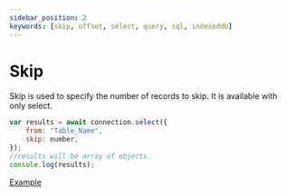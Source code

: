 ```yaml
---
sidebar_position: 2
keywords: [skip, offset, select, query, sql, indexeddb]
---
```


# Skip

Skip is used to specify the number of records to skip. It is available with only select.

```javascript
var results = await connection.select({
    from: "Table_Name",
    skip: number,
});
//results will be array of objects.
console.log(results);
```

<p class="text--center">
    <a class="button button--info" target="_blank" href="https://ujjwalguptaofficial.github.io/idbstudio/?db=Demo&query=select(%7B%0A%20%20%20%20from%3A%20%22Customers%22%2C%0A%20%20%20%20skip%3A%2010%0A%7D)%3B%0A">Example</a>
</p>
